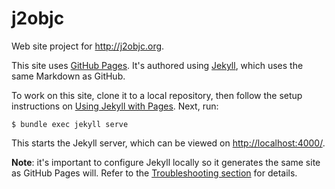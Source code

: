 j2objc
======

Web site project for http://j2objc.org.

This site uses [GitHub Pages](https://pages.github.com/). It's authored using
[Jekyll](https://github.com/jekyll/jekyll), which uses the same Markdown as
GitHub.

To work on this site, clone it to a local repository, then follow the setup instructions on 
[Using Jekyll with Pages](https://help.github.com/articles/using-jekyll-with-pages/). Next, run:

    $ bundle exec jekyll serve

This starts the Jekyll server, which can be viewed on [http://localhost:4000/](http://localhost:4000/).

**Note**: it's important to configure Jekyll locally so it generates the same
site as GitHub Pages will. Refer to the 
[Troubleshooting section](https://help.github.com/articles/using-jekyll-with-pages/#troubleshooting)
for details.
